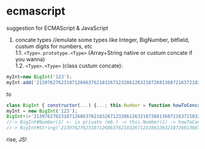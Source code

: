# ecmascript
suggestion for ECMAScript &amp; JavaScript

1. concate types //emulate some types like Integer, BigNumber, bitfield, custum digits for numbers, etc<br>
1.1. `<Type>.prototype.<Type>` (Array+String native or custum concate if you wanna)<br>
1.2. `<Type>.<Type>` (class custum concate):
```JavaScript
myInt=new BigInt('123');
myInt.add('21397627623187126863762183267123286126321872681368721637218321621381237632187')
```
to
```JavaScript
class BigInt { constructor(...) {...; this.Number = function howToConcatNumber() { ... }; this.String = function howToConcatString() { ... }; ....} ... }
myInt = new BigInt('123');
BigInt+1+'21397627623187126863762183267123286126321872681368721637218321621381237632186'
//-> BigInt#Number(1) <- is private (mb.) -> this.Number(1) -> howToConcatNumber(1);
//-> BigInt#String('21397627623187126863762183267123286126321872681368721637218321621381237632186') <- is private (mb.) -> this.String(1) -> howToConcatString(1);
```
rise, JS!
